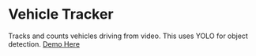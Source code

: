 # Vehicle Tracker
Tracks and counts vehicles driving from video. This uses YOLO for object detection.
[Demo Here](https://youtu.be/pKSMoAMySSA)


